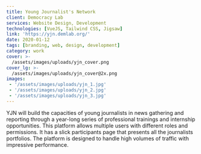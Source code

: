 ```yaml
---
title: Young Journalist's Network
client: Democracy Lab
services: Website Design, Development
technologies: [VueJS, Tailwind CSS, Jigsaw]
link: 'https://yjn.demlab.org/'
date: 2020-01-12
tags: [branding, web, design, development]
category: work
cover: >-
  /assets/images/uploads/yjn_cover.png
cover_lg: >-
  /assets/images/uploads/yjn_cover@2x.png
images:
 - '/assets/images/uploads/yjn_1.jpg'
 - '/assets/images/uploads/yjn_2.jpg'
 - '/assets/images/uploads/yjn_3.jpg'
---
```


YJN will build the capacities of young journalists in news gathering and reporting through a year-long series of professional trainings and internship opportunities. This platform allows multiple users with different roles and permissions. It has a slick participants page that presents all the journalists portfolios. The platform is designed to handle high volumes of traffic with impressive performance.
